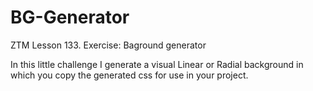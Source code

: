 # BG-Generator
ZTM Lesson 133. Exercise: Baground generator

In this little challenge I generate a visual Linear or Radial background in which you copy the generated css for use in your project.
